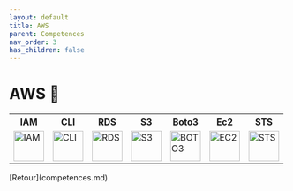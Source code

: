 ```yaml
---
layout: default
title: AWS
parent: Competences
nav_order: 3
has_children: false
---
```


# AWS 🍊
<table>
    <tr>
        <th>IAM</th>
        <th>CLI</th>
        <th>RDS</th>
        <th>S3</th>
        <th>Boto3</th>
        <th>Ec2</th>
        <th>STS</th>
    </tr>
    <tr>
        <td><img src="https://cdn.worldvectorlogo.com/logos/aws-iam.svg" title="IAM" alt="IAM" width="55" height="55"/></td>
        <td><img src="https://i.ibb.co/6tMjJtt/image.png" title="CLI" alt="CLI" width="55" height="55"/></td>
        <td><img src="https://cdn.worldvectorlogo.com/logos/aws-rds.svg" title="RDS" alt="RDS" width="55" height="55"/></td>
        <td><img src="https://upload.wikimedia.org/wikipedia/commons/thumb/b/bc/Amazon-S3-Logo.svg/1712px-Amazon-S3-Logo.svg.png" title="S3" alt="S3" width="55" height="55"/></td>
        <td><img src="https://i.ibb.co/wK6wj1c/image.png" title="BOTO3" alt="BOTO3" width="55" height="55"/></td>
        <td><img src="https://www.svgrepo.com/show/353449/aws-ec2.svg" title="EC2" alt="EC2" width="55" height="55"/></td>
        <td><img src="https://i.ibb.co/FHPpj5g/image.png" title="STS" alt="STS" width="55" height="55"/></td>
    </tr>
</table>
[Retour](competences.md)
